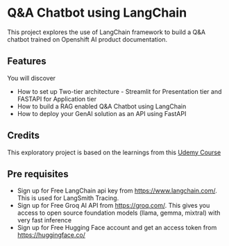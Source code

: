 ﻿# Q&A Chatbot using LangChain

This project explores the use of LangChain framework to build a Q&A chatbot trained on Openshift AI product documentation. 

## Features

You will discover

- How to set up Two-tier architecture - Streamlit for Presentation tier and FASTAPI for Application tier
- How to build a RAG enabled Q&A Chatbot using LangChain
- How to deploy your GenAI solution as an API using FastAPI


## Credits

This exploratory project is based on the learnings from this [Udemy Course](https://www.udemy.com/course/complete-generative-ai-course-with-langchain-and-huggingface)


## Pre requisites

- Sign up for Free LangChain api key from https://www.langchain.com/. This is used for LangSmith Tracing.
- Sign up for Free Groq AI API from https://groq.com/. This gives you access to open source foundation models (llama, gemma, mixtral) with very fast inference
- Sign up for Free Hugging Face account and get an access token from https://huggingface.co/
